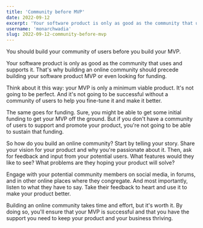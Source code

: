 ```yaml
---
title: 'Community before MVP'
date: 2022-09-12
excerpt: 'Your software product is only as good as the community that uses and supports it.'
username: 'monarchwadia'
slug: 2022-09-12-community-before-mvp
---
```


You should build your community of users before you build your MVP.

Your software product is only as good as the community that uses and supports it. That's why building an online community should precede building your software product MVP or even looking for funding.

Think about it this way: your MVP is only a minimum viable product. It's not going to be perfect. And it's not going to be successful without a community of users to help you fine-tune it and make it better.

The same goes for funding. Sure, you might be able to get some initial funding to get your MVP off the ground. But if you don't have a community of users to support and promote your product, you're not going to be able to sustain that funding.

So how do you build an online community? Start by telling your story. Share your vision for your product and why you're passionate about it. Then, ask for feedback and input from your potential users. What features would they like to see? What problems are they hoping your product will solve?

Engage with your potential community members on social media, in forums, and in other online places where they congregate. And most importantly, listen to what they have to say. Take their feedback to heart and use it to make your product better.

Building an online community takes time and effort, but it's worth it. By doing so, you'll ensure that your MVP is successful and that you have the support you need to keep your product and your business thriving.
